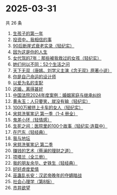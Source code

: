 # 2025-03-31

共 26 条

<!-- BEGIN WEREAD -->
<!-- 最后更新时间 2025-03-31 05:21:48 +0800 -->
1. [生孩子的第一年](https://weread.qq.com/web/bookDetail/f3732df0813ab9c6eg013666)
1. [投资中，我相信的事](https://weread.qq.com/web/bookDetail/e7a32530813ab9c7cg014c8a)
1. [90后断崖式衰老实录（轻纪实）](https://weread.qq.com/web/bookDetail/883324a0813ab9c81g016c9c)
1. [因为这是你的人生](https://weread.qq.com/web/bookDetail/aa3329b0813ab9c8eg01957c)
1. [女代驾的7年：那些被我救过的女孩（轻纪实）](https://weread.qq.com/web/bookDetail/f6932620813ab9ca7g013a34)
1. [她们何以不同：52个生活之问](https://weread.qq.com/web/bookDetail/dbc32840813ab9389g01691d)
1. [天下无双（唐嫣、刘学义主演《念无双》原著小说）](https://weread.qq.com/web/bookDetail/f9332080813ab8a1fg018454)
1. [你是自己命运的设计师](https://weread.qq.com/web/bookDetail/5e932830813ab9c89g01414f)
1. [以爱为名的支配](https://weread.qq.com/web/bookDetail/7be320b0813ab93f4g019416)
1. [这婚，离得甚好](https://weread.qq.com/web/bookDetail/3c732450813ab9c44g018825)
1. [中国法院2024年度案例：婚姻家庭与继承纠纷](https://weread.qq.com/web/bookDetail/94532650813ab906dg017c66)
1. [黄永玉：人只要笑，就没有输（轻纪实）](https://weread.qq.com/web/bookDetail/17232640813ab9c45g015a5c)
1. [1000万被挤上卡车的女人（轻纪实）](https://weread.qq.com/web/bookDetail/3ee32a80813ab9c84g01073f)
1. [宋慈洗冤笔记 第一季（1-4 册全）](https://weread.qq.com/web/bookDetail/bea326d0813ab7fcag016618)
1. [鬼差小环（轻情感）](https://weread.qq.com/web/bookDetail/d7d325e0813ab9c75g0186fd)
1. [生死之间：医院里的100个故事（轻纪实·连载中）](https://weread.qq.com/web/bookDetail/ce532c90813ab9b4cg01070c)
1. [在巴东（轻经典）](https://weread.qq.com/web/bookDetail/d1f32ad0813ab9c84g011246)
1. [我与地坛](https://weread.qq.com/web/bookDetail/622323d0813ab8791g017cbb)
1. [宋慈洗冤笔记 第二季](https://weread.qq.com/web/bookDetail/07732ce0813ab9c2ag01157f)
1. [赚钱的艺术（蔡澜的理财之道）](https://weread.qq.com/web/bookDetail/1fe32b60813ab9052g011c9e)
1. [项塔兰（全三册）](https://weread.qq.com/web/bookDetail/7b132290720f04097b19e3b)
1. [我的朋友余华、史铁生（轻经典）](https://weread.qq.com/web/bookDetail/5f132bf0813ab9c83g014de5)
1. [好好虚度爱情](https://weread.qq.com/web/bookDetail/fcd32220813ab9b1bg019782)
1. [巫蛊乱长安：汉武帝晚年的夺嫡暗战](https://weread.qq.com/web/bookDetail/35932230813ab9c5fg019679)
1. [社会心理学（第8版）](https://weread.qq.com/web/bookDetail/8f532bd07278850c8f51770)
1. [市井欲望](https://weread.qq.com/web/bookDetail/89f329c0813ab9be8g018f47)
<!-- END WEREAD -->